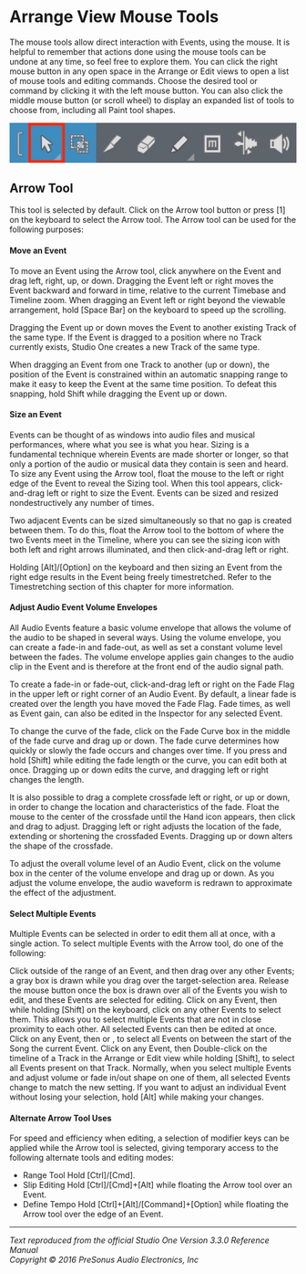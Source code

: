 # Arrange View Mouse Tools
The mouse tools allow direct interaction with Events, using the mouse. It is helpful to remember that actions done using the mouse tools can be undone at any time, so feel free to explore them. You can click the right mouse button in any open space in the Arrange or Edit views to open a list of mouse tools and editing commands. Choose the desired tool or command by clicking it with the left mouse button. You can also click the middle mouse button (or scroll wheel) to display an expanded list of tools to choose from, including all Paint tool shapes.

![Arrow Tool](../Images/studio-one-arrange-view-arrow-tool.jpeg)

## Arrow Tool
This tool is selected by default. Click on the Arrow tool button or press [1] on the keyboard to select the Arrow tool. The Arrow tool can be used for the following purposes:

#### Move an Event

To move an Event using the Arrow tool, click anywhere on the Event and drag left, right, up, or down. Dragging the Event left or right moves the Event backward and forward in time, relative to the current Timebase and Timeline zoom. When dragging an Event left or right beyond the viewable arrangement, hold [Space Bar] on the keyboard to speed up the scrolling.

Dragging the Event up or down moves the Event to another existing Track of the same type. If the Event is dragged to a position where no Track currently exists, Studio One creates a new Track of the same type.

When dragging an Event from one Track to another (up or down), the position of the Event is constrained within an automatic snapping range to make it easy to keep the Event at the same time position. To defeat this snapping, hold Shift while dragging the Event up or down.

#### Size an Event

Events can be thought of as windows into audio files and musical performances, where what you see is what you hear. Sizing is a fundamental technique wherein Events are made shorter or longer, so that only a portion of the audio or musical data they contain is seen and heard. To size any Event using the Arrow tool, float the mouse to the left or right edge of the Event to reveal the Sizing tool. When this tool appears, click-and-drag left or right to size the Event. Events can be sized and resized nondestructively any number of times.

Two adjacent Events can be sized simultaneously so that no gap is created between them. To do this, float the Arrow tool to the bottom of where the two Events meet in the Timeline, where you can see the sizing icon with both left and right arrows illuminated, and then click-and-drag left or right.

Holding [Alt]/[Option] on the keyboard and then sizing an Event from the right edge results in the Event being freely timestretched. Refer to the Timestretching section of this chapter for more information.

#### Adjust Audio Event Volume Envelopes

All Audio Events feature a basic volume envelope that allows the volume of the audio to be shaped in several ways. Using the volume envelope, you can create a fade-in and fade-out, as well as set a constant volume level between the fades. The volume envelope applies gain changes to the audio clip in the Event and is therefore at the front end of the audio signal path.

To create a fade-in or fade-out, click-and-drag left or right on the Fade Flag in the upper left or right corner of an Audio Event. By default, a linear fade is created over the length you have moved the Fade Flag. Fade times, as well as Event gain, can also be edited in the Inspector for any selected Event.

To change the curve of the fade, click on the Fade Curve box in the middle of the fade curve and drag up or down. The fade curve determines how quickly or slowly the fade occurs and changes over time. If you press and hold [Shift] while editing the fade length or the curve, you can edit both at once. Dragging up or down edits the curve, and dragging left or right changes the length.

It is also possible to drag a complete crossfade left or right, or up or down, in order to change the location and characteristics of the fade. Float the mouse to the center of the crossfade until the Hand icon appears, then click and drag to adjust. Dragging left or right adjusts the location of the fade, extending or shortening the crossfaded Events. Dragging up or down alters the shape of the crossfade.

To adjust the overall volume level of an Audio Event, click on the volume box in the center of the volume envelope and drag up or down. As you adjust the volume envelope, the audio waveform is redrawn to approximate the effect of the adjustment.

#### Select Multiple Events

Multiple Events can be selected in order to edit them all at once, with a single action. To select multiple Events with the Arrow tool, do one of the following:

Click outside of the range of an Event, and then drag over any other Events; a gray box is drawn while you drag over the target-selection area. Release the mouse button once the box is drawn over all of the Events you wish to edit, and these Events are selected for editing.
Click on any Event, then while holding [Shift] on the keyboard, click on any other Events to select them. This allows you to select multiple Events that are not in close proximity to each other. All selected Events can then be edited at once.
Click on any Event, then or , to select all Events on between the start of the Song the current Event.
Click on any Event, then
Double-click on the timeline of a Track in the Arrange or Edit view while holding [Shift], to select all Events present on that Track.
Normally, when you select multiple Events and adjust volume or fade in/out shape on one of them, all selected Events change to match the new setting. If you want to adjust an individual Event without losing your selection, hold [Alt] while making your changes.

#### Alternate Arrow Tool Uses

For speed and efficiency when editing, a selection of modifier keys can be applied while the Arrow tool is selected, giving temporary access to the following alternate tools and editing modes:

  * Range Tool Hold [Ctrl]/[Cmd].
  * Slip Editing Hold [Ctrl]/[Cmd]+[Alt] while floating the Arrow tool over an Event.
  * Define Tempo Hold [Ctrl]+[Alt]/[Command]+[Option] while floating the Arrow tool over the edge of an Event.

---

*Text reproduced from the official Studio One Version 3.3.0 Reference Manual*  
*Copyright © 2016 PreSonus Audio Electronics, Inc*
